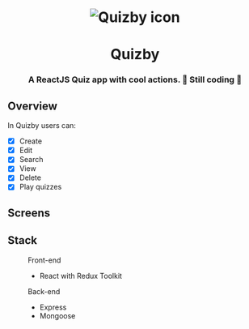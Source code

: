 
<h1 align="center">
  <img alt="Quizby icon" src="https://i.ibb.co/h2fzBdZ/logo-1.png" />
</h1>


<h1 align="center">
  Quizby
</h1>

<h3 align="center"> 
  A ReactJS Quiz app with cool actions. 🚧  Still coding  🚧
</h3>

## Overview
In Quizby users can:
- [x] Create
- [x] Edit
- [x] Search
- [x] View
- [x] Delete
- [x] Play quizzes

## Screens



## Stack

<figure>
  <figcaption>Front-end</figcaption>
  <ul>
    <li>
      React with Redux Toolkit
    </li>
  </ul>
  <figcaption>Back-end</figcaption>
  <ul>
    <li>
      Express
    </li>
    <li>
      Mongoose
    </li>
  </ul>
  </figure>
